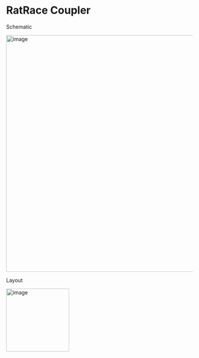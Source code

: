 # RatRace Coupler 

Schematic

<img width="638" alt="image" src="https://user-images.githubusercontent.com/66625688/84615155-35d99200-ae96-11ea-98b8-8dac62d9dac0.png">


Layout 

<img width="170" alt="image" src="https://user-images.githubusercontent.com/66625688/84615139-22c6c200-ae96-11ea-9235-d73cd040ebfe.png">

